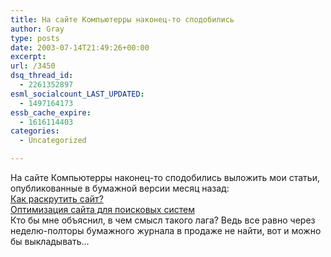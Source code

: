 ```yaml
---
title: На сайте Компьютерры наконец-то сподобились
author: Gray
type: posts
date: 2003-07-14T21:49:26+00:00
excerpt:
url: /3450
dsq_thread_id:
  - 2261352897
esml_socialcount_LAST_UPDATED:
  - 1497164173
essb_cache_expire:
  - 1616114403
categories:
  - Uncategorized

---
```








На сайте Компьютерры наконец-то сподобились выложить мои статьи, опубликованные в бумажной версии месяц назад:  
<a href="http://computerra.ru/offline/2003/497/27597/" target="_blank">Как раскрутить сайт?</a>  
<a href="http://computerra.ru/offline/2003/497/27600/" target="_blank">Оптимизация сайта для поисковых систем</a>  
Кто бы мне объяснил, в чем смысл такого лага? Ведь все равно через неделю-полторы бумажного журнала в продаже не найти, вот и можно бы выкладывать&#8230;